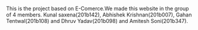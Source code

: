 This is the project based on E-Comerce.We made this website in the group of 4 members. Kunal saxena(201b142), Abhishek Krishnan(201b007), Gahan Tentwal(201b108) and Dhruv Yadav(201b098) and Amitesh Soni(201b347).
